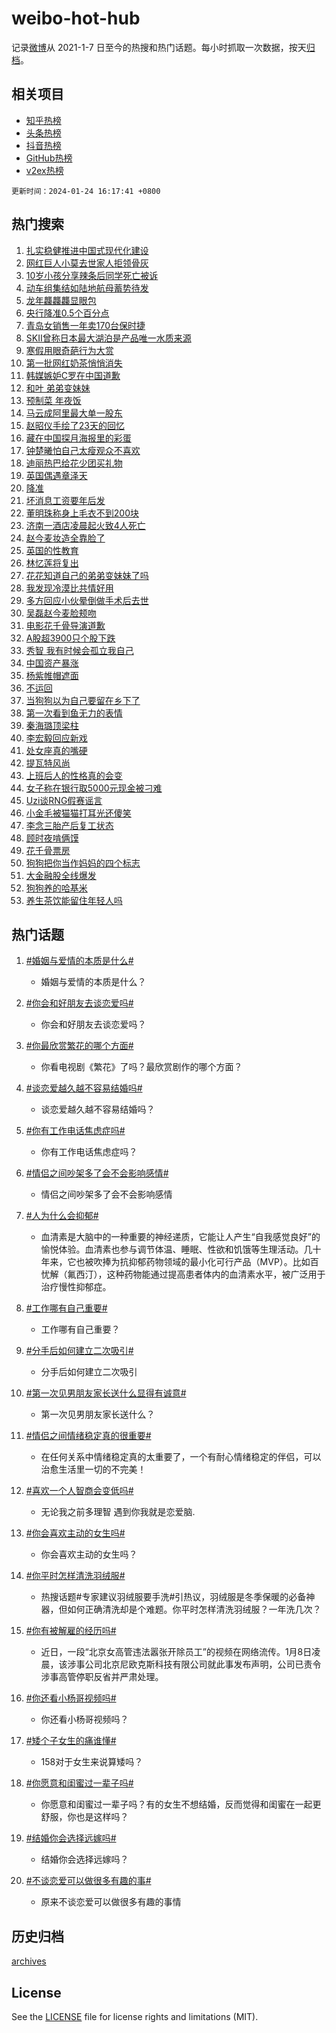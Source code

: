 # weibo-hot-hub

记录[微博](https://www.weibo.com)从 2021-1-7 日至今的热搜和热门话题。每小时抓取一次数据，按天[归档](archives)。

## 相关项目

- [知乎热榜](https://github.com/lonnyzhang423/zhihu-hot-hub)
- [头条热榜](https://github.com/lonnyzhang423/toutiao-hot-hub)
- [抖音热榜](https://github.com/lonnyzhang423/douyin-hot-hub)
- [GitHub热榜](https://github.com/lonnyzhang423/github-hot-hub)
- [v2ex热榜](https://github.com/lonnyzhang423/v2ex-hot-hub)


`更新时间：2024-01-24 16:17:41 +0800`

## 热门搜索

1. [扎实稳健推进中国式现代化建设](https://m.weibo.cn/search?containerid=100103type%3D1%26t%3D10%26q%3D%23%E6%89%8E%E5%AE%9E%E7%A8%B3%E5%81%A5%E6%8E%A8%E8%BF%9B%E4%B8%AD%E5%9B%BD%E5%BC%8F%E7%8E%B0%E4%BB%A3%E5%8C%96%E5%BB%BA%E8%AE%BE%23&stream_entry_id=51&isnewpage=1&extparam=seat%3D1%26stream_entry_id%3D51%26pos%3D0%26c_type%3D51%26q%3D%2523%25E6%2589%258E%25E5%25AE%259E%25E7%25A8%25B3%25E5%2581%25A5%25E6%258E%25A8%25E8%25BF%259B%25E4%25B8%25AD%25E5%259B%25BD%25E5%25BC%258F%25E7%258E%25B0%25E4%25BB%25A3%25E5%258C%2596%25E5%25BB%25BA%25E8%25AE%25BE%2523%26dgr%3D0%26filter_type%3Drealtimehot%26cate%3D10103%26display_time%3D1706084260%26pre_seqid%3D170608426015001565292)
1. [网红巨人小莫去世家人拒领骨灰](https://m.weibo.cn/search?containerid=100103type%3D1%26t%3D10%26q%3D%23%E7%BD%91%E7%BA%A2%E5%B7%A8%E4%BA%BA%E5%B0%8F%E8%8E%AB%E5%8E%BB%E4%B8%96%E5%AE%B6%E4%BA%BA%E6%8B%92%E9%A2%86%E9%AA%A8%E7%81%B0%23&stream_entry_id=31&isnewpage=1&extparam=seat%3D1%26stream_entry_id%3D31%26band_rank%3D1%26flag%3D1%26dgr%3D0%26cate%3D5001%26pos%3D0%26q%3D%2523%25E7%25BD%2591%25E7%25BA%25A2%25E5%25B7%25A8%25E4%25BA%25BA%25E5%25B0%258F%25E8%258E%25AB%25E5%258E%25BB%25E4%25B8%2596%25E5%25AE%25B6%25E4%25BA%25BA%25E6%258B%2592%25E9%25A2%2586%25E9%25AA%25A8%25E7%2581%25B0%2523%26c_type%3D31%26realpos%3D1%26filter_type%3Drealtimehot%26lcate%3D5001%26display_time%3D1706084260%26pre_seqid%3D170608426015001565292)
1. [10岁小孩分享辣条后同学死亡被诉](https://m.weibo.cn/search?containerid=100103type%3D1%26t%3D10%26q%3D%2310%E5%B2%81%E5%B0%8F%E5%AD%A9%E5%88%86%E4%BA%AB%E8%BE%A3%E6%9D%A1%E5%90%8E%E5%90%8C%E5%AD%A6%E6%AD%BB%E4%BA%A1%E8%A2%AB%E8%AF%89%23&stream_entry_id=31&isnewpage=1&extparam=seat%3D1%26stream_entry_id%3D31%26band_rank%3D2%26flag%3D1%26dgr%3D0%26cate%3D5001%26pos%3D1%26q%3D%252310%25E5%25B2%2581%25E5%25B0%258F%25E5%25AD%25A9%25E5%2588%2586%25E4%25BA%25AB%25E8%25BE%25A3%25E6%259D%25A1%25E5%2590%258E%25E5%2590%258C%25E5%25AD%25A6%25E6%25AD%25BB%25E4%25BA%25A1%25E8%25A2%25AB%25E8%25AF%2589%2523%26c_type%3D31%26realpos%3D2%26filter_type%3Drealtimehot%26lcate%3D5001%26display_time%3D1706084260%26pre_seqid%3D170608426015001565292)
1. [动车组集结如陆地航母蓄势待发](https://m.weibo.cn/search?containerid=100103type%3D1%26t%3D10%26q%3D%23%E5%8A%A8%E8%BD%A6%E7%BB%84%E9%9B%86%E7%BB%93%E5%A6%82%E9%99%86%E5%9C%B0%E8%88%AA%E6%AF%8D%E8%93%84%E5%8A%BF%E5%BE%85%E5%8F%91%23&stream_entry_id=31&isnewpage=1&extparam=seat%3D1%26stream_entry_id%3D31%26band_rank%3D3%26flag%3D1%26dgr%3D0%26cate%3D5001%26pos%3D2%26q%3D%2523%25E5%258A%25A8%25E8%25BD%25A6%25E7%25BB%2584%25E9%259B%2586%25E7%25BB%2593%25E5%25A6%2582%25E9%2599%2586%25E5%259C%25B0%25E8%2588%25AA%25E6%25AF%258D%25E8%2593%2584%25E5%258A%25BF%25E5%25BE%2585%25E5%258F%2591%2523%26c_type%3D31%26realpos%3D3%26filter_type%3Drealtimehot%26lcate%3D5001%26display_time%3D1706084260%26pre_seqid%3D170608426015001565292)
1. [龙年龘龘龘显眼包](https://m.weibo.cn/search?containerid=100103type%3D1%26t%3D10%26q%3D%23%E9%BE%99%E5%B9%B4%E9%BE%98%E9%BE%98%E9%BE%98%E6%98%BE%E7%9C%BC%E5%8C%85%23&stream_entry_id=31&isnewpage=1&extparam=seat%3D1%26topic_ad%3D1%26stream_entry_id%3D31%26band_rank%3D4%26q%3D%2523%25E9%25BE%2599%25E5%25B9%25B4%25E9%25BE%2598%25E9%25BE%2598%25E9%25BE%2598%25E6%2598%25BE%25E7%259C%25BC%25E5%258C%2585%2523%26is_ad_pos%3D1%26adid%3D219797%26dgr%3D0%26pos%3D3%26c_type%3D31%26cate%3D5001%26filter_type%3Drealtimehot%26lcate%3D5001%26display_time%3D1706084260%26pre_seqid%3D170608426015001565292)
1. [央行降准0.5个百分点](https://m.weibo.cn/search?containerid=100103type%3D1%26t%3D10%26q%3D%23%E5%A4%AE%E8%A1%8C%E9%99%8D%E5%87%860.5%E4%B8%AA%E7%99%BE%E5%88%86%E7%82%B9%23&stream_entry_id=31&isnewpage=1&extparam=seat%3D1%26stream_entry_id%3D31%26band_rank%3D4%26flag%3D1%26dgr%3D0%26cate%3D5001%26pos%3D4%26q%3D%2523%25E5%25A4%25AE%25E8%25A1%258C%25E9%2599%258D%25E5%2587%25860.5%25E4%25B8%25AA%25E7%2599%25BE%25E5%2588%2586%25E7%2582%25B9%2523%26c_type%3D31%26realpos%3D4%26filter_type%3Drealtimehot%26lcate%3D5001%26display_time%3D1706084260%26pre_seqid%3D170608426015001565292)
1. [青岛女销售一年卖170台保时捷](https://m.weibo.cn/search?containerid=100103type%3D1%26t%3D10%26q%3D%23%E9%9D%92%E5%B2%9B%E5%A5%B3%E9%94%80%E5%94%AE%E4%B8%80%E5%B9%B4%E5%8D%96170%E5%8F%B0%E4%BF%9D%E6%97%B6%E6%8D%B7%23&stream_entry_id=31&isnewpage=1&extparam=seat%3D1%26stream_entry_id%3D31%26band_rank%3D5%26flag%3D1%26dgr%3D0%26cate%3D5001%26pos%3D5%26q%3D%2523%25E9%259D%2592%25E5%25B2%259B%25E5%25A5%25B3%25E9%2594%2580%25E5%2594%25AE%25E4%25B8%2580%25E5%25B9%25B4%25E5%258D%2596170%25E5%258F%25B0%25E4%25BF%259D%25E6%2597%25B6%25E6%258D%25B7%2523%26c_type%3D31%26realpos%3D5%26filter_type%3Drealtimehot%26lcate%3D5001%26display_time%3D1706084260%26pre_seqid%3D170608426015001565292)
1. [SKII曾称日本最大湖泊是产品唯一水质来源](https://m.weibo.cn/search?containerid=100103type%3D1%26t%3D10%26q%3D%23SKII%E6%9B%BE%E7%A7%B0%E6%97%A5%E6%9C%AC%E6%9C%80%E5%A4%A7%E6%B9%96%E6%B3%8A%E6%98%AF%E4%BA%A7%E5%93%81%E5%94%AF%E4%B8%80%E6%B0%B4%E8%B4%A8%E6%9D%A5%E6%BA%90%23&stream_entry_id=31&isnewpage=1&extparam=seat%3D1%26stream_entry_id%3D31%26band_rank%3D6%26flag%3D1%26dgr%3D0%26cate%3D5001%26pos%3D6%26q%3D%2523SKII%25E6%259B%25BE%25E7%25A7%25B0%25E6%2597%25A5%25E6%259C%25AC%25E6%259C%2580%25E5%25A4%25A7%25E6%25B9%2596%25E6%25B3%258A%25E6%2598%25AF%25E4%25BA%25A7%25E5%2593%2581%25E5%2594%25AF%25E4%25B8%2580%25E6%25B0%25B4%25E8%25B4%25A8%25E6%259D%25A5%25E6%25BA%2590%2523%26c_type%3D31%26realpos%3D6%26filter_type%3Drealtimehot%26lcate%3D5001%26display_time%3D1706084260%26pre_seqid%3D170608426015001565292)
1. [寒假用眼奇葩行为大赏](https://m.weibo.cn/search?containerid=100103type%3D1%26t%3D10%26q%3D%23%E5%AF%92%E5%81%87%E7%94%A8%E7%9C%BC%E5%A5%87%E8%91%A9%E8%A1%8C%E4%B8%BA%E5%A4%A7%E8%B5%8F%23&stream_entry_id=31&isnewpage=1&extparam=seat%3D1%26topic_ad%3D1%26stream_entry_id%3D31%26band_rank%3D7%26q%3D%2523%25E5%25AF%2592%25E5%2581%2587%25E7%2594%25A8%25E7%259C%25BC%25E5%25A5%2587%25E8%2591%25A9%25E8%25A1%258C%25E4%25B8%25BA%25E5%25A4%25A7%25E8%25B5%258F%2523%26is_ad_pos%3D1%26adid%3D219638%26dgr%3D0%26pos%3D7%26c_type%3D31%26cate%3D5001%26filter_type%3Drealtimehot%26lcate%3D5001%26display_time%3D1706084260%26pre_seqid%3D170608426015001565292)
1. [第一批网红奶茶悄悄消失](https://m.weibo.cn/search?containerid=100103type%3D1%26t%3D10%26q%3D%23%E7%AC%AC%E4%B8%80%E6%89%B9%E7%BD%91%E7%BA%A2%E5%A5%B6%E8%8C%B6%E6%82%84%E6%82%84%E6%B6%88%E5%A4%B1%23&stream_entry_id=31&isnewpage=1&extparam=seat%3D1%26stream_entry_id%3D31%26band_rank%3D7%26flag%3D2%26dgr%3D0%26cate%3D5001%26pos%3D8%26q%3D%2523%25E7%25AC%25AC%25E4%25B8%2580%25E6%2589%25B9%25E7%25BD%2591%25E7%25BA%25A2%25E5%25A5%25B6%25E8%258C%25B6%25E6%2582%2584%25E6%2582%2584%25E6%25B6%2588%25E5%25A4%25B1%2523%26c_type%3D31%26realpos%3D7%26filter_type%3Drealtimehot%26lcate%3D5001%26display_time%3D1706084260%26pre_seqid%3D170608426015001565292)
1. [韩媒嫉妒C罗在中国道歉](https://m.weibo.cn/search?containerid=100103type%3D1%26t%3D10%26q%3D%23%E9%9F%A9%E5%AA%92%E5%AB%89%E5%A6%92C%E7%BD%97%E5%9C%A8%E4%B8%AD%E5%9B%BD%E9%81%93%E6%AD%89%23&stream_entry_id=31&isnewpage=1&extparam=seat%3D1%26stream_entry_id%3D31%26band_rank%3D8%26flag%3D0%26dgr%3D0%26cate%3D5001%26pos%3D9%26q%3D%2523%25E9%259F%25A9%25E5%25AA%2592%25E5%25AB%2589%25E5%25A6%2592C%25E7%25BD%2597%25E5%259C%25A8%25E4%25B8%25AD%25E5%259B%25BD%25E9%2581%2593%25E6%25AD%2589%2523%26c_type%3D31%26realpos%3D8%26filter_type%3Drealtimehot%26lcate%3D5001%26display_time%3D1706084260%26pre_seqid%3D170608426015001565292)
1. [和叶 弟弟变妹妹](https://m.weibo.cn/search?containerid=100103type%3D1%26t%3D10%26q%3D%E5%92%8C%E5%8F%B6+%E5%BC%9F%E5%BC%9F%E5%8F%98%E5%A6%B9%E5%A6%B9&stream_entry_id=31&isnewpage=1&extparam=seat%3D1%26stream_entry_id%3D31%26band_rank%3D9%26flag%3D16%26dgr%3D0%26cate%3D5001%26pos%3D10%26q%3D%25E5%2592%258C%25E5%258F%25B6%2520%25E5%25BC%259F%25E5%25BC%259F%25E5%258F%2598%25E5%25A6%25B9%25E5%25A6%25B9%26c_type%3D31%26realpos%3D9%26filter_type%3Drealtimehot%26lcate%3D5001%26display_time%3D1706084260%26pre_seqid%3D170608426015001565292)
1. [预制菜 年夜饭](https://m.weibo.cn/search?containerid=100103type%3D1%26t%3D10%26q%3D%E9%A2%84%E5%88%B6%E8%8F%9C+%E5%B9%B4%E5%A4%9C%E9%A5%AD&stream_entry_id=31&isnewpage=1&extparam=seat%3D1%26stream_entry_id%3D31%26band_rank%3D10%26flag%3D1%26dgr%3D0%26cate%3D5001%26pos%3D11%26q%3D%25E9%25A2%2584%25E5%2588%25B6%25E8%258F%259C%2520%25E5%25B9%25B4%25E5%25A4%259C%25E9%25A5%25AD%26c_type%3D31%26realpos%3D10%26filter_type%3Drealtimehot%26lcate%3D5001%26display_time%3D1706084260%26pre_seqid%3D170608426015001565292)
1. [马云成阿里最大单一股东](https://m.weibo.cn/search?containerid=100103type%3D1%26t%3D10%26q%3D%23%E9%A9%AC%E4%BA%91%E6%88%90%E9%98%BF%E9%87%8C%E6%9C%80%E5%A4%A7%E5%8D%95%E4%B8%80%E8%82%A1%E4%B8%9C%23&stream_entry_id=31&isnewpage=1&extparam=seat%3D1%26stream_entry_id%3D31%26band_rank%3D11%26flag%3D1%26dgr%3D0%26cate%3D5001%26pos%3D12%26q%3D%2523%25E9%25A9%25AC%25E4%25BA%2591%25E6%2588%2590%25E9%2598%25BF%25E9%2587%258C%25E6%259C%2580%25E5%25A4%25A7%25E5%258D%2595%25E4%25B8%2580%25E8%2582%25A1%25E4%25B8%259C%2523%26c_type%3D31%26realpos%3D11%26filter_type%3Drealtimehot%26lcate%3D5001%26display_time%3D1706084260%26pre_seqid%3D170608426015001565292)
1. [赵昭仪手绘了23天的回忆](https://m.weibo.cn/search?containerid=100103type%3D1%26t%3D10%26q%3D%23%E8%B5%B5%E6%98%AD%E4%BB%AA%E6%89%8B%E7%BB%98%E4%BA%8623%E5%A4%A9%E7%9A%84%E5%9B%9E%E5%BF%86%23&stream_entry_id=31&isnewpage=1&extparam=seat%3D1%26stream_entry_id%3D31%26band_rank%3D12%26flag%3D0%26dgr%3D0%26cate%3D5001%26pos%3D13%26q%3D%2523%25E8%25B5%25B5%25E6%2598%25AD%25E4%25BB%25AA%25E6%2589%258B%25E7%25BB%2598%25E4%25BA%258623%25E5%25A4%25A9%25E7%259A%2584%25E5%259B%259E%25E5%25BF%2586%2523%26c_type%3D31%26realpos%3D12%26filter_type%3Drealtimehot%26lcate%3D5001%26display_time%3D1706084260%26pre_seqid%3D170608426015001565292)
1. [藏在中国探月海报里的彩蛋](https://m.weibo.cn/search?containerid=100103type%3D1%26t%3D10%26q%3D%23%E8%97%8F%E5%9C%A8%E4%B8%AD%E5%9B%BD%E6%8E%A2%E6%9C%88%E6%B5%B7%E6%8A%A5%E9%87%8C%E7%9A%84%E5%BD%A9%E8%9B%8B%23&stream_entry_id=31&isnewpage=1&extparam=seat%3D1%26stream_entry_id%3D31%26band_rank%3D13%26flag%3D0%26dgr%3D0%26cate%3D5001%26pos%3D14%26q%3D%2523%25E8%2597%258F%25E5%259C%25A8%25E4%25B8%25AD%25E5%259B%25BD%25E6%258E%25A2%25E6%259C%2588%25E6%25B5%25B7%25E6%258A%25A5%25E9%2587%258C%25E7%259A%2584%25E5%25BD%25A9%25E8%259B%258B%2523%26c_type%3D31%26realpos%3D13%26filter_type%3Drealtimehot%26lcate%3D5001%26display_time%3D1706084260%26pre_seqid%3D170608426015001565292)
1. [钟楚曦怕自己太瘦观众不喜欢](https://m.weibo.cn/search?containerid=100103type%3D1%26t%3D10%26q%3D%23%E9%92%9F%E6%A5%9A%E6%9B%A6%E6%80%95%E8%87%AA%E5%B7%B1%E5%A4%AA%E7%98%A6%E8%A7%82%E4%BC%97%E4%B8%8D%E5%96%9C%E6%AC%A2%23&stream_entry_id=31&isnewpage=1&extparam=seat%3D1%26stream_entry_id%3D31%26band_rank%3D14%26flag%3D2%26dgr%3D0%26cate%3D5001%26pos%3D15%26q%3D%2523%25E9%2592%259F%25E6%25A5%259A%25E6%259B%25A6%25E6%2580%2595%25E8%2587%25AA%25E5%25B7%25B1%25E5%25A4%25AA%25E7%2598%25A6%25E8%25A7%2582%25E4%25BC%2597%25E4%25B8%258D%25E5%2596%259C%25E6%25AC%25A2%2523%26c_type%3D31%26realpos%3D14%26filter_type%3Drealtimehot%26lcate%3D5001%26display_time%3D1706084260%26pre_seqid%3D170608426015001565292)
1. [迪丽热巴给花少团买礼物](https://m.weibo.cn/search?containerid=100103type%3D1%26t%3D10%26q%3D%23%E8%BF%AA%E4%B8%BD%E7%83%AD%E5%B7%B4%E7%BB%99%E8%8A%B1%E5%B0%91%E5%9B%A2%E4%B9%B0%E7%A4%BC%E7%89%A9%23&stream_entry_id=31&isnewpage=1&extparam=seat%3D1%26stream_entry_id%3D31%26band_rank%3D15%26flag%3D1%26dgr%3D0%26cate%3D5001%26pos%3D16%26q%3D%2523%25E8%25BF%25AA%25E4%25B8%25BD%25E7%2583%25AD%25E5%25B7%25B4%25E7%25BB%2599%25E8%258A%25B1%25E5%25B0%2591%25E5%259B%25A2%25E4%25B9%25B0%25E7%25A4%25BC%25E7%2589%25A9%2523%26c_type%3D31%26realpos%3D15%26filter_type%3Drealtimehot%26lcate%3D5001%26display_time%3D1706084260%26pre_seqid%3D170608426015001565292)
1. [英国偶遇章泽天](https://m.weibo.cn/search?containerid=100103type%3D1%26t%3D10%26q%3D%E8%8B%B1%E5%9B%BD%E5%81%B6%E9%81%87%E7%AB%A0%E6%B3%BD%E5%A4%A9&stream_entry_id=31&isnewpage=1&extparam=seat%3D1%26stream_entry_id%3D31%26band_rank%3D16%26flag%3D0%26dgr%3D0%26cate%3D5001%26pos%3D17%26q%3D%25E8%258B%25B1%25E5%259B%25BD%25E5%2581%25B6%25E9%2581%2587%25E7%25AB%25A0%25E6%25B3%25BD%25E5%25A4%25A9%26c_type%3D31%26realpos%3D16%26filter_type%3Drealtimehot%26lcate%3D5001%26display_time%3D1706084260%26pre_seqid%3D170608426015001565292)
1. [降准](https://m.weibo.cn/search?containerid=100103type%3D1%26t%3D10%26q%3D%E9%99%8D%E5%87%86&stream_entry_id=31&isnewpage=1&extparam=seat%3D1%26stream_entry_id%3D31%26band_rank%3D17%26flag%3D1%26dgr%3D0%26cate%3D5001%26pos%3D18%26q%3D%25E9%2599%258D%25E5%2587%2586%26c_type%3D31%26realpos%3D17%26filter_type%3Drealtimehot%26lcate%3D5001%26display_time%3D1706084260%26pre_seqid%3D170608426015001565292)
1. [坏消息工资要年后发](https://m.weibo.cn/search?containerid=100103type%3D1%26t%3D10%26q%3D%23%E5%9D%8F%E6%B6%88%E6%81%AF%E5%B7%A5%E8%B5%84%E8%A6%81%E5%B9%B4%E5%90%8E%E5%8F%91%23&stream_entry_id=31&isnewpage=1&extparam=seat%3D1%26stream_entry_id%3D31%26band_rank%3D18%26flag%3D0%26dgr%3D0%26cate%3D5001%26pos%3D19%26q%3D%2523%25E5%259D%258F%25E6%25B6%2588%25E6%2581%25AF%25E5%25B7%25A5%25E8%25B5%2584%25E8%25A6%2581%25E5%25B9%25B4%25E5%2590%258E%25E5%258F%2591%2523%26c_type%3D31%26realpos%3D18%26filter_type%3Drealtimehot%26lcate%3D5001%26display_time%3D1706084260%26pre_seqid%3D170608426015001565292)
1. [董明珠称身上毛衣不到200块](https://m.weibo.cn/search?containerid=100103type%3D1%26t%3D10%26q%3D%23%E8%91%A3%E6%98%8E%E7%8F%A0%E7%A7%B0%E8%BA%AB%E4%B8%8A%E6%AF%9B%E8%A1%A3%E4%B8%8D%E5%88%B0200%E5%9D%97%23&stream_entry_id=31&isnewpage=1&extparam=seat%3D1%26stream_entry_id%3D31%26band_rank%3D19%26flag%3D0%26dgr%3D0%26cate%3D5001%26pos%3D20%26q%3D%2523%25E8%2591%25A3%25E6%2598%258E%25E7%258F%25A0%25E7%25A7%25B0%25E8%25BA%25AB%25E4%25B8%258A%25E6%25AF%259B%25E8%25A1%25A3%25E4%25B8%258D%25E5%2588%25B0200%25E5%259D%2597%2523%26c_type%3D31%26realpos%3D19%26filter_type%3Drealtimehot%26lcate%3D5001%26display_time%3D1706084260%26pre_seqid%3D170608426015001565292)
1. [济南一酒店凌晨起火致4人死亡](https://m.weibo.cn/search?containerid=100103type%3D1%26t%3D10%26q%3D%23%E6%B5%8E%E5%8D%97%E4%B8%80%E9%85%92%E5%BA%97%E5%87%8C%E6%99%A8%E8%B5%B7%E7%81%AB%E8%87%B44%E4%BA%BA%E6%AD%BB%E4%BA%A1%23&stream_entry_id=31&isnewpage=1&extparam=seat%3D1%26stream_entry_id%3D31%26band_rank%3D20%26flag%3D1%26dgr%3D0%26cate%3D5001%26pos%3D21%26q%3D%2523%25E6%25B5%258E%25E5%258D%2597%25E4%25B8%2580%25E9%2585%2592%25E5%25BA%2597%25E5%2587%258C%25E6%2599%25A8%25E8%25B5%25B7%25E7%2581%25AB%25E8%2587%25B44%25E4%25BA%25BA%25E6%25AD%25BB%25E4%25BA%25A1%2523%26c_type%3D31%26realpos%3D20%26filter_type%3Drealtimehot%26lcate%3D5001%26display_time%3D1706084260%26pre_seqid%3D170608426015001565292)
1. [赵今麦妆造全靠脸了](https://m.weibo.cn/search?containerid=100103type%3D1%26t%3D10%26q%3D%23%E8%B5%B5%E4%BB%8A%E9%BA%A6%E5%A6%86%E9%80%A0%E5%85%A8%E9%9D%A0%E8%84%B8%E4%BA%86%23&stream_entry_id=31&isnewpage=1&extparam=seat%3D1%26stream_entry_id%3D31%26band_rank%3D21%26flag%3D2%26dgr%3D0%26cate%3D5001%26pos%3D22%26q%3D%2523%25E8%25B5%25B5%25E4%25BB%258A%25E9%25BA%25A6%25E5%25A6%2586%25E9%2580%25A0%25E5%2585%25A8%25E9%259D%25A0%25E8%2584%25B8%25E4%25BA%2586%2523%26c_type%3D31%26realpos%3D21%26filter_type%3Drealtimehot%26lcate%3D5001%26display_time%3D1706084260%26pre_seqid%3D170608426015001565292)
1. [英国的性教育](https://m.weibo.cn/search?containerid=100103type%3D1%26t%3D10%26q%3D%E8%8B%B1%E5%9B%BD%E7%9A%84%E6%80%A7%E6%95%99%E8%82%B2&stream_entry_id=31&isnewpage=1&extparam=seat%3D1%26stream_entry_id%3D31%26band_rank%3D22%26flag%3D2%26dgr%3D0%26cate%3D5001%26pos%3D23%26q%3D%25E8%258B%25B1%25E5%259B%25BD%25E7%259A%2584%25E6%2580%25A7%25E6%2595%2599%25E8%2582%25B2%26c_type%3D31%26realpos%3D22%26filter_type%3Drealtimehot%26lcate%3D5001%26display_time%3D1706084260%26pre_seqid%3D170608426015001565292)
1. [林忆莲将复出](https://m.weibo.cn/search?containerid=100103type%3D1%26t%3D10%26q%3D%23%E6%9E%97%E5%BF%86%E8%8E%B2%E5%B0%86%E5%A4%8D%E5%87%BA%23&stream_entry_id=31&isnewpage=1&extparam=seat%3D1%26stream_entry_id%3D31%26band_rank%3D23%26flag%3D1%26dgr%3D0%26cate%3D5001%26pos%3D24%26q%3D%2523%25E6%259E%2597%25E5%25BF%2586%25E8%258E%25B2%25E5%25B0%2586%25E5%25A4%258D%25E5%2587%25BA%2523%26c_type%3D31%26realpos%3D23%26filter_type%3Drealtimehot%26lcate%3D5001%26display_time%3D1706084260%26pre_seqid%3D170608426015001565292)
1. [花花知道自己的弟弟变妹妹了吗](https://m.weibo.cn/search?containerid=100103type%3D1%26t%3D10%26q%3D%23%E8%8A%B1%E8%8A%B1%E7%9F%A5%E9%81%93%E8%87%AA%E5%B7%B1%E7%9A%84%E5%BC%9F%E5%BC%9F%E5%8F%98%E5%A6%B9%E5%A6%B9%E4%BA%86%E5%90%97%23&stream_entry_id=31&isnewpage=1&extparam=seat%3D1%26stream_entry_id%3D31%26band_rank%3D24%26flag%3D0%26dgr%3D0%26cate%3D5001%26pos%3D25%26q%3D%2523%25E8%258A%25B1%25E8%258A%25B1%25E7%259F%25A5%25E9%2581%2593%25E8%2587%25AA%25E5%25B7%25B1%25E7%259A%2584%25E5%25BC%259F%25E5%25BC%259F%25E5%258F%2598%25E5%25A6%25B9%25E5%25A6%25B9%25E4%25BA%2586%25E5%2590%2597%2523%26c_type%3D31%26realpos%3D24%26filter_type%3Drealtimehot%26lcate%3D5001%26display_time%3D1706084260%26pre_seqid%3D170608426015001565292)
1. [我发现冷漠比共情好用](https://m.weibo.cn/search?containerid=100103type%3D1%26t%3D10%26q%3D%E6%88%91%E5%8F%91%E7%8E%B0%E5%86%B7%E6%BC%A0%E6%AF%94%E5%85%B1%E6%83%85%E5%A5%BD%E7%94%A8&stream_entry_id=31&isnewpage=1&extparam=seat%3D1%26stream_entry_id%3D31%26band_rank%3D25%26flag%3D1%26dgr%3D0%26cate%3D5001%26pos%3D26%26q%3D%25E6%2588%2591%25E5%258F%2591%25E7%258E%25B0%25E5%2586%25B7%25E6%25BC%25A0%25E6%25AF%2594%25E5%2585%25B1%25E6%2583%2585%25E5%25A5%25BD%25E7%2594%25A8%26c_type%3D31%26realpos%3D25%26filter_type%3Drealtimehot%26lcate%3D5001%26display_time%3D1706084260%26pre_seqid%3D170608426015001565292)
1. [多方回应小伙晕倒做手术后去世](https://m.weibo.cn/search?containerid=100103type%3D1%26t%3D10%26q%3D%23%E5%A4%9A%E6%96%B9%E5%9B%9E%E5%BA%94%E5%B0%8F%E4%BC%99%E6%99%95%E5%80%92%E5%81%9A%E6%89%8B%E6%9C%AF%E5%90%8E%E5%8E%BB%E4%B8%96%23&stream_entry_id=31&isnewpage=1&extparam=seat%3D1%26stream_entry_id%3D31%26band_rank%3D26%26flag%3D0%26dgr%3D0%26cate%3D5001%26pos%3D27%26q%3D%2523%25E5%25A4%259A%25E6%2596%25B9%25E5%259B%259E%25E5%25BA%2594%25E5%25B0%258F%25E4%25BC%2599%25E6%2599%2595%25E5%2580%2592%25E5%2581%259A%25E6%2589%258B%25E6%259C%25AF%25E5%2590%258E%25E5%258E%25BB%25E4%25B8%2596%2523%26c_type%3D31%26realpos%3D26%26filter_type%3Drealtimehot%26lcate%3D5001%26display_time%3D1706084260%26pre_seqid%3D170608426015001565292)
1. [吴磊赵今麦脸颊吻](https://m.weibo.cn/search?containerid=100103type%3D1%26t%3D10%26q%3D%E5%90%B4%E7%A3%8A%E8%B5%B5%E4%BB%8A%E9%BA%A6%E8%84%B8%E9%A2%8A%E5%90%BB&stream_entry_id=31&isnewpage=1&extparam=seat%3D1%26stream_entry_id%3D31%26band_rank%3D27%26flag%3D0%26dgr%3D0%26cate%3D5001%26pos%3D28%26q%3D%25E5%2590%25B4%25E7%25A3%258A%25E8%25B5%25B5%25E4%25BB%258A%25E9%25BA%25A6%25E8%2584%25B8%25E9%25A2%258A%25E5%2590%25BB%26c_type%3D31%26realpos%3D27%26filter_type%3Drealtimehot%26lcate%3D5001%26display_time%3D1706084260%26pre_seqid%3D170608426015001565292)
1. [电影花千骨导演道歉](https://m.weibo.cn/search?containerid=100103type%3D1%26t%3D10%26q%3D%23%E7%94%B5%E5%BD%B1%E8%8A%B1%E5%8D%83%E9%AA%A8%E5%AF%BC%E6%BC%94%E9%81%93%E6%AD%89%23&stream_entry_id=31&isnewpage=1&extparam=seat%3D1%26stream_entry_id%3D31%26band_rank%3D28%26flag%3D0%26dgr%3D0%26cate%3D5001%26pos%3D29%26q%3D%2523%25E7%2594%25B5%25E5%25BD%25B1%25E8%258A%25B1%25E5%258D%2583%25E9%25AA%25A8%25E5%25AF%25BC%25E6%25BC%2594%25E9%2581%2593%25E6%25AD%2589%2523%26c_type%3D31%26realpos%3D28%26filter_type%3Drealtimehot%26lcate%3D5001%26display_time%3D1706084260%26pre_seqid%3D170608426015001565292)
1. [A股超3900只个股下跌](https://m.weibo.cn/search?containerid=100103type%3D1%26t%3D10%26q%3D%23A%E8%82%A1%E8%B6%853900%E5%8F%AA%E4%B8%AA%E8%82%A1%E4%B8%8B%E8%B7%8C%23&stream_entry_id=31&isnewpage=1&extparam=seat%3D1%26stream_entry_id%3D31%26band_rank%3D29%26flag%3D1%26dgr%3D0%26cate%3D5001%26pos%3D30%26q%3D%2523A%25E8%2582%25A1%25E8%25B6%25853900%25E5%258F%25AA%25E4%25B8%25AA%25E8%2582%25A1%25E4%25B8%258B%25E8%25B7%258C%2523%26c_type%3D31%26realpos%3D29%26filter_type%3Drealtimehot%26lcate%3D5001%26display_time%3D1706084260%26pre_seqid%3D170608426015001565292)
1. [秀智 我有时候会孤立我自己](https://m.weibo.cn/search?containerid=100103type%3D1%26t%3D10%26q%3D%E7%A7%80%E6%99%BA+%E6%88%91%E6%9C%89%E6%97%B6%E5%80%99%E4%BC%9A%E5%AD%A4%E7%AB%8B%E6%88%91%E8%87%AA%E5%B7%B1&stream_entry_id=31&isnewpage=1&extparam=seat%3D1%26stream_entry_id%3D31%26band_rank%3D30%26flag%3D0%26dgr%3D0%26cate%3D5001%26pos%3D31%26q%3D%25E7%25A7%2580%25E6%2599%25BA%2520%25E6%2588%2591%25E6%259C%2589%25E6%2597%25B6%25E5%2580%2599%25E4%25BC%259A%25E5%25AD%25A4%25E7%25AB%258B%25E6%2588%2591%25E8%2587%25AA%25E5%25B7%25B1%26c_type%3D31%26realpos%3D30%26filter_type%3Drealtimehot%26lcate%3D5001%26display_time%3D1706084260%26pre_seqid%3D170608426015001565292)
1. [中国资产暴涨](https://m.weibo.cn/search?containerid=100103type%3D1%26t%3D10%26q%3D%23%E4%B8%AD%E5%9B%BD%E8%B5%84%E4%BA%A7%E6%9A%B4%E6%B6%A8%23&stream_entry_id=31&isnewpage=1&extparam=seat%3D1%26stream_entry_id%3D31%26band_rank%3D31%26flag%3D0%26dgr%3D0%26cate%3D5001%26pos%3D32%26q%3D%2523%25E4%25B8%25AD%25E5%259B%25BD%25E8%25B5%2584%25E4%25BA%25A7%25E6%259A%25B4%25E6%25B6%25A8%2523%26c_type%3D31%26realpos%3D31%26filter_type%3Drealtimehot%26lcate%3D5001%26display_time%3D1706084260%26pre_seqid%3D170608426015001565292)
1. [杨紫帷帽遮面](https://m.weibo.cn/search?containerid=100103type%3D1%26t%3D10%26q%3D%23%E6%9D%A8%E7%B4%AB%E5%B8%B7%E5%B8%BD%E9%81%AE%E9%9D%A2%23&stream_entry_id=31&isnewpage=1&extparam=seat%3D1%26stream_entry_id%3D31%26band_rank%3D32%26flag%3D1%26dgr%3D0%26cate%3D5001%26pos%3D33%26q%3D%2523%25E6%259D%25A8%25E7%25B4%25AB%25E5%25B8%25B7%25E5%25B8%25BD%25E9%2581%25AE%25E9%259D%25A2%2523%26c_type%3D31%26realpos%3D32%26filter_type%3Drealtimehot%26lcate%3D5001%26display_time%3D1706084260%26pre_seqid%3D170608426015001565292)
1. [不运回](https://m.weibo.cn/search?containerid=100103type%3D1%26t%3D10%26q%3D%E4%B8%8D%E8%BF%90%E5%9B%9E&stream_entry_id=31&isnewpage=1&extparam=seat%3D1%26stream_entry_id%3D31%26band_rank%3D33%26flag%3D1%26dgr%3D0%26cate%3D5001%26pos%3D34%26q%3D%25E4%25B8%258D%25E8%25BF%2590%25E5%259B%259E%26c_type%3D31%26realpos%3D33%26filter_type%3Drealtimehot%26lcate%3D5001%26display_time%3D1706084260%26pre_seqid%3D170608426015001565292)
1. [当狗狗以为自己要留在乡下了](https://m.weibo.cn/search?containerid=100103type%3D1%26t%3D10%26q%3D%23%E5%BD%93%E7%8B%97%E7%8B%97%E4%BB%A5%E4%B8%BA%E8%87%AA%E5%B7%B1%E8%A6%81%E7%95%99%E5%9C%A8%E4%B9%A1%E4%B8%8B%E4%BA%86%23&stream_entry_id=31&isnewpage=1&extparam=seat%3D1%26stream_entry_id%3D31%26band_rank%3D34%26flag%3D1%26dgr%3D0%26cate%3D5001%26pos%3D35%26q%3D%2523%25E5%25BD%2593%25E7%258B%2597%25E7%258B%2597%25E4%25BB%25A5%25E4%25B8%25BA%25E8%2587%25AA%25E5%25B7%25B1%25E8%25A6%2581%25E7%2595%2599%25E5%259C%25A8%25E4%25B9%25A1%25E4%25B8%258B%25E4%25BA%2586%2523%26c_type%3D31%26realpos%3D34%26filter_type%3Drealtimehot%26lcate%3D5001%26display_time%3D1706084260%26pre_seqid%3D170608426015001565292)
1. [第一次看到鱼无力的表情](https://m.weibo.cn/search?containerid=100103type%3D1%26t%3D10%26q%3D%E7%AC%AC%E4%B8%80%E6%AC%A1%E7%9C%8B%E5%88%B0%E9%B1%BC%E6%97%A0%E5%8A%9B%E7%9A%84%E8%A1%A8%E6%83%85&stream_entry_id=31&isnewpage=1&extparam=seat%3D1%26stream_entry_id%3D31%26band_rank%3D35%26flag%3D1%26dgr%3D0%26cate%3D5001%26pos%3D36%26q%3D%25E7%25AC%25AC%25E4%25B8%2580%25E6%25AC%25A1%25E7%259C%258B%25E5%2588%25B0%25E9%25B1%25BC%25E6%2597%25A0%25E5%258A%259B%25E7%259A%2584%25E8%25A1%25A8%25E6%2583%2585%26c_type%3D31%26realpos%3D35%26filter_type%3Drealtimehot%26lcate%3D5001%26display_time%3D1706084260%26pre_seqid%3D170608426015001565292)
1. [秦海璐顶梁柱](https://m.weibo.cn/search?containerid=100103type%3D1%26t%3D10%26q%3D%E7%A7%A6%E6%B5%B7%E7%92%90%E9%A1%B6%E6%A2%81%E6%9F%B1&stream_entry_id=31&isnewpage=1&extparam=seat%3D1%26stream_entry_id%3D31%26band_rank%3D36%26flag%3D1%26dgr%3D0%26cate%3D5001%26pos%3D37%26q%3D%25E7%25A7%25A6%25E6%25B5%25B7%25E7%2592%2590%25E9%25A1%25B6%25E6%25A2%2581%25E6%259F%25B1%26c_type%3D31%26realpos%3D36%26filter_type%3Drealtimehot%26lcate%3D5001%26display_time%3D1706084260%26pre_seqid%3D170608426015001565292)
1. [李宏毅回应新戏](https://m.weibo.cn/search?containerid=100103type%3D1%26t%3D10%26q%3D%23%E6%9D%8E%E5%AE%8F%E6%AF%85%E5%9B%9E%E5%BA%94%E6%96%B0%E6%88%8F%23&stream_entry_id=31&isnewpage=1&extparam=seat%3D1%26stream_entry_id%3D31%26band_rank%3D37%26flag%3D0%26dgr%3D0%26cate%3D5001%26pos%3D38%26q%3D%2523%25E6%259D%258E%25E5%25AE%258F%25E6%25AF%2585%25E5%259B%259E%25E5%25BA%2594%25E6%2596%25B0%25E6%2588%258F%2523%26c_type%3D31%26realpos%3D37%26filter_type%3Drealtimehot%26lcate%3D5001%26display_time%3D1706084260%26pre_seqid%3D170608426015001565292)
1. [处女座真的嘴硬](https://m.weibo.cn/search?containerid=100103type%3D1%26t%3D10%26q%3D%23%E5%A4%84%E5%A5%B3%E5%BA%A7%E7%9C%9F%E7%9A%84%E5%98%B4%E7%A1%AC%23&stream_entry_id=31&isnewpage=1&extparam=seat%3D1%26stream_entry_id%3D31%26band_rank%3D38%26flag%3D1%26dgr%3D0%26cate%3D5001%26pos%3D39%26q%3D%2523%25E5%25A4%2584%25E5%25A5%25B3%25E5%25BA%25A7%25E7%259C%259F%25E7%259A%2584%25E5%2598%25B4%25E7%25A1%25AC%2523%26c_type%3D31%26realpos%3D38%26filter_type%3Drealtimehot%26lcate%3D5001%26display_time%3D1706084260%26pre_seqid%3D170608426015001565292)
1. [提瓦特风尚](https://m.weibo.cn/search?containerid=100103type%3D1%26t%3D10%26q%3D%23%E6%8F%90%E7%93%A6%E7%89%B9%E9%A3%8E%E5%B0%9A%23&stream_entry_id=31&isnewpage=1&extparam=seat%3D1%26stream_entry_id%3D31%26band_rank%3D39%26flag%3D1%26dgr%3D0%26cate%3D5001%26pos%3D40%26q%3D%2523%25E6%258F%2590%25E7%2593%25A6%25E7%2589%25B9%25E9%25A3%258E%25E5%25B0%259A%2523%26c_type%3D31%26realpos%3D39%26filter_type%3Drealtimehot%26lcate%3D5001%26display_time%3D1706084260%26pre_seqid%3D170608426015001565292)
1. [上班后人的性格真的会变](https://m.weibo.cn/search?containerid=100103type%3D1%26t%3D10%26q%3D%23%E4%B8%8A%E7%8F%AD%E5%90%8E%E4%BA%BA%E7%9A%84%E6%80%A7%E6%A0%BC%E7%9C%9F%E7%9A%84%E4%BC%9A%E5%8F%98%23&stream_entry_id=31&isnewpage=1&extparam=seat%3D1%26stream_entry_id%3D31%26band_rank%3D40%26flag%3D0%26dgr%3D0%26cate%3D5001%26pos%3D41%26q%3D%2523%25E4%25B8%258A%25E7%258F%25AD%25E5%2590%258E%25E4%25BA%25BA%25E7%259A%2584%25E6%2580%25A7%25E6%25A0%25BC%25E7%259C%259F%25E7%259A%2584%25E4%25BC%259A%25E5%258F%2598%2523%26c_type%3D31%26realpos%3D40%26filter_type%3Drealtimehot%26lcate%3D5001%26display_time%3D1706084260%26pre_seqid%3D170608426015001565292)
1. [女子称在银行取5000元现金被刁难](https://m.weibo.cn/search?containerid=100103type%3D1%26t%3D10%26q%3D%23%E5%A5%B3%E5%AD%90%E7%A7%B0%E5%9C%A8%E9%93%B6%E8%A1%8C%E5%8F%965000%E5%85%83%E7%8E%B0%E9%87%91%E8%A2%AB%E5%88%81%E9%9A%BE%23&stream_entry_id=31&isnewpage=1&extparam=seat%3D1%26stream_entry_id%3D31%26band_rank%3D41%26flag%3D0%26dgr%3D0%26cate%3D5001%26pos%3D42%26q%3D%2523%25E5%25A5%25B3%25E5%25AD%2590%25E7%25A7%25B0%25E5%259C%25A8%25E9%2593%25B6%25E8%25A1%258C%25E5%258F%25965000%25E5%2585%2583%25E7%258E%25B0%25E9%2587%2591%25E8%25A2%25AB%25E5%2588%2581%25E9%259A%25BE%2523%26c_type%3D31%26realpos%3D41%26filter_type%3Drealtimehot%26lcate%3D5001%26display_time%3D1706084260%26pre_seqid%3D170608426015001565292)
1. [Uzi谈RNG假赛谣言](https://m.weibo.cn/search?containerid=100103type%3D1%26t%3D10%26q%3D%23Uzi%E8%B0%88RNG%E5%81%87%E8%B5%9B%E8%B0%A3%E8%A8%80%23&stream_entry_id=31&isnewpage=1&extparam=seat%3D1%26stream_entry_id%3D31%26band_rank%3D42%26flag%3D0%26dgr%3D0%26cate%3D5001%26pos%3D43%26q%3D%2523Uzi%25E8%25B0%2588RNG%25E5%2581%2587%25E8%25B5%259B%25E8%25B0%25A3%25E8%25A8%2580%2523%26c_type%3D31%26realpos%3D42%26filter_type%3Drealtimehot%26lcate%3D5001%26display_time%3D1706084260%26pre_seqid%3D170608426015001565292)
1. [小金毛被猫猫打耳光还傻笑](https://m.weibo.cn/search?containerid=100103type%3D1%26t%3D10%26q%3D%E5%B0%8F%E9%87%91%E6%AF%9B%E8%A2%AB%E7%8C%AB%E7%8C%AB%E6%89%93%E8%80%B3%E5%85%89%E8%BF%98%E5%82%BB%E7%AC%91&stream_entry_id=31&isnewpage=1&extparam=seat%3D1%26stream_entry_id%3D31%26band_rank%3D43%26flag%3D1%26dgr%3D0%26cate%3D5001%26pos%3D44%26q%3D%25E5%25B0%258F%25E9%2587%2591%25E6%25AF%259B%25E8%25A2%25AB%25E7%258C%25AB%25E7%258C%25AB%25E6%2589%2593%25E8%2580%25B3%25E5%2585%2589%25E8%25BF%2598%25E5%2582%25BB%25E7%25AC%2591%26c_type%3D31%26realpos%3D43%26filter_type%3Drealtimehot%26lcate%3D5001%26display_time%3D1706084260%26pre_seqid%3D170608426015001565292)
1. [李念三胎产后复工状态](https://m.weibo.cn/search?containerid=100103type%3D1%26t%3D10%26q%3D%23%E6%9D%8E%E5%BF%B5%E4%B8%89%E8%83%8E%E4%BA%A7%E5%90%8E%E5%A4%8D%E5%B7%A5%E7%8A%B6%E6%80%81%23&stream_entry_id=31&isnewpage=1&extparam=seat%3D1%26stream_entry_id%3D31%26band_rank%3D44%26flag%3D0%26dgr%3D0%26cate%3D5001%26pos%3D45%26q%3D%2523%25E6%259D%258E%25E5%25BF%25B5%25E4%25B8%2589%25E8%2583%258E%25E4%25BA%25A7%25E5%2590%258E%25E5%25A4%258D%25E5%25B7%25A5%25E7%258A%25B6%25E6%2580%2581%2523%26c_type%3D31%26realpos%3D44%26filter_type%3Drealtimehot%26lcate%3D5001%26display_time%3D1706084260%26pre_seqid%3D170608426015001565292)
1. [顾时夜啃俩馍](https://m.weibo.cn/search?containerid=100103type%3D1%26t%3D10%26q%3D%E9%A1%BE%E6%97%B6%E5%A4%9C%E5%95%83%E4%BF%A9%E9%A6%8D&stream_entry_id=31&isnewpage=1&extparam=seat%3D1%26stream_entry_id%3D31%26band_rank%3D45%26flag%3D1%26dgr%3D0%26cate%3D5001%26pos%3D46%26q%3D%25E9%25A1%25BE%25E6%2597%25B6%25E5%25A4%259C%25E5%2595%2583%25E4%25BF%25A9%25E9%25A6%258D%26c_type%3D31%26realpos%3D45%26filter_type%3Drealtimehot%26lcate%3D5001%26display_time%3D1706084260%26pre_seqid%3D170608426015001565292)
1. [花千骨票房](https://m.weibo.cn/search?containerid=100103type%3D1%26t%3D10%26q%3D%E8%8A%B1%E5%8D%83%E9%AA%A8%E7%A5%A8%E6%88%BF&stream_entry_id=31&isnewpage=1&extparam=seat%3D1%26stream_entry_id%3D31%26band_rank%3D46%26flag%3D0%26dgr%3D0%26cate%3D5001%26pos%3D47%26q%3D%25E8%258A%25B1%25E5%258D%2583%25E9%25AA%25A8%25E7%25A5%25A8%25E6%2588%25BF%26c_type%3D31%26realpos%3D46%26filter_type%3Drealtimehot%26lcate%3D5001%26display_time%3D1706084260%26pre_seqid%3D170608426015001565292)
1. [狗狗把你当作妈妈的四个标志](https://m.weibo.cn/search?containerid=100103type%3D1%26t%3D10%26q%3D%E7%8B%97%E7%8B%97%E6%8A%8A%E4%BD%A0%E5%BD%93%E4%BD%9C%E5%A6%88%E5%A6%88%E7%9A%84%E5%9B%9B%E4%B8%AA%E6%A0%87%E5%BF%97&stream_entry_id=31&isnewpage=1&extparam=seat%3D1%26stream_entry_id%3D31%26band_rank%3D47%26flag%3D1%26dgr%3D0%26cate%3D5001%26pos%3D48%26q%3D%25E7%258B%2597%25E7%258B%2597%25E6%258A%258A%25E4%25BD%25A0%25E5%25BD%2593%25E4%25BD%259C%25E5%25A6%2588%25E5%25A6%2588%25E7%259A%2584%25E5%259B%259B%25E4%25B8%25AA%25E6%25A0%2587%25E5%25BF%2597%26c_type%3D31%26realpos%3D47%26filter_type%3Drealtimehot%26lcate%3D5001%26display_time%3D1706084260%26pre_seqid%3D170608426015001565292)
1. [大金融股全线爆发](https://m.weibo.cn/search?containerid=100103type%3D1%26t%3D10%26q%3D%23%E5%A4%A7%E9%87%91%E8%9E%8D%E8%82%A1%E5%85%A8%E7%BA%BF%E7%88%86%E5%8F%91%23&stream_entry_id=31&isnewpage=1&extparam=seat%3D1%26stream_entry_id%3D31%26band_rank%3D48%26flag%3D1%26dgr%3D0%26cate%3D5001%26pos%3D49%26q%3D%2523%25E5%25A4%25A7%25E9%2587%2591%25E8%259E%258D%25E8%2582%25A1%25E5%2585%25A8%25E7%25BA%25BF%25E7%2588%2586%25E5%258F%2591%2523%26c_type%3D31%26realpos%3D48%26filter_type%3Drealtimehot%26lcate%3D5001%26display_time%3D1706084260%26pre_seqid%3D170608426015001565292)
1. [狗狗养的哈基米](https://m.weibo.cn/search?containerid=100103type%3D1%26t%3D10%26q%3D%23%E7%8B%97%E7%8B%97%E5%85%BB%E7%9A%84%E5%93%88%E5%9F%BA%E7%B1%B3%23&stream_entry_id=31&isnewpage=1&extparam=seat%3D1%26stream_entry_id%3D31%26band_rank%3D49%26flag%3D1%26dgr%3D0%26cate%3D5001%26pos%3D50%26q%3D%2523%25E7%258B%2597%25E7%258B%2597%25E5%2585%25BB%25E7%259A%2584%25E5%2593%2588%25E5%259F%25BA%25E7%25B1%25B3%2523%26c_type%3D31%26realpos%3D49%26filter_type%3Drealtimehot%26lcate%3D5001%26display_time%3D1706084260%26pre_seqid%3D170608426015001565292)
1. [养生茶饮能留住年轻人吗](https://m.weibo.cn/search?containerid=100103type%3D1%26t%3D10%26q%3D%23%E5%85%BB%E7%94%9F%E8%8C%B6%E9%A5%AE%E8%83%BD%E7%95%99%E4%BD%8F%E5%B9%B4%E8%BD%BB%E4%BA%BA%E5%90%97%23&stream_entry_id=31&isnewpage=1&extparam=seat%3D1%26stream_entry_id%3D31%26band_rank%3D50%26flag%3D1%26dgr%3D0%26cate%3D5001%26pos%3D51%26q%3D%2523%25E5%2585%25BB%25E7%2594%259F%25E8%258C%25B6%25E9%25A5%25AE%25E8%2583%25BD%25E7%2595%2599%25E4%25BD%258F%25E5%25B9%25B4%25E8%25BD%25BB%25E4%25BA%25BA%25E5%2590%2597%2523%26c_type%3D31%26realpos%3D50%26filter_type%3Drealtimehot%26lcate%3D5001%26display_time%3D1706084260%26pre_seqid%3D170608426015001565292)

## 热门话题

1. [#婚姻与爱情的本质是什么#](https://m.weibo.cn/search?containerid=231522type%3D1%26t%3D10%26q%3D%23%E5%A9%9A%E5%A7%BB%E4%B8%8E%E7%88%B1%E6%83%85%E7%9A%84%E6%9C%AC%E8%B4%A8%E6%98%AF%E4%BB%80%E4%B9%88%23&stream_entry_id=128&isnewpage=1&extparam=seat%3D1%26c_type%3D128%26pos%3D1-0-0%26cate%3D5004%26dgr%3D0%26unitid%3D1704881162756%26lcate%3D5004%26display_time%3D1706084261%26pre_seqid%3D1706084261480015733131)
    - 婚姻与爱情的本质是什么？

1. [#你会和好朋友去谈恋爱吗#](https://m.weibo.cn/search?containerid=231522type%3D1%26t%3D10%26q%3D%23%E4%BD%A0%E4%BC%9A%E5%92%8C%E5%A5%BD%E6%9C%8B%E5%8F%8B%E5%8E%BB%E8%B0%88%E6%81%8B%E7%88%B1%E5%90%97%23&stream_entry_id=128&isnewpage=1&extparam=seat%3D1%26c_type%3D128%26pos%3D1-0-1%26cate%3D5004%26dgr%3D0%26unitid%3D1704849959446%26lcate%3D5004%26display_time%3D1706084261%26pre_seqid%3D1706084261480015733131)
    - 你会和好朋友去谈恋爱吗？

1. [#你最欣赏繁花的哪个方面#](https://m.weibo.cn/search?containerid=231522type%3D1%26t%3D10%26q%3D%23%E4%BD%A0%E6%9C%80%E6%AC%A3%E8%B5%8F%E7%B9%81%E8%8A%B1%E7%9A%84%E5%93%AA%E4%B8%AA%E6%96%B9%E9%9D%A2%23&stream_entry_id=128&isnewpage=1&extparam=seat%3D1%26c_type%3D128%26pos%3D1-0-2%26cate%3D5004%26dgr%3D0%26unitid%3D1704872158127%26lcate%3D5004%26display_time%3D1706084261%26pre_seqid%3D1706084261480015733131)
    - 你看电视剧《繁花》了吗？最欣赏剧作的哪个方面？

1. [#谈恋爱越久越不容易结婚吗#](https://m.weibo.cn/search?containerid=231522type%3D1%26t%3D10%26q%3D%23%E8%B0%88%E6%81%8B%E7%88%B1%E8%B6%8A%E4%B9%85%E8%B6%8A%E4%B8%8D%E5%AE%B9%E6%98%93%E7%BB%93%E5%A9%9A%E5%90%97%23&stream_entry_id=128&isnewpage=1&extparam=seat%3D1%26c_type%3D128%26pos%3D1-0-3%26cate%3D5004%26dgr%3D0%26unitid%3D1704871559387%26lcate%3D5004%26display_time%3D1706084261%26pre_seqid%3D1706084261480015733131)
    - 谈恋爱越久越不容易结婚吗？

1. [#你有工作电话焦虑症吗#](https://m.weibo.cn/search?containerid=231522type%3D1%26t%3D10%26q%3D%23%E4%BD%A0%E6%9C%89%E5%B7%A5%E4%BD%9C%E7%94%B5%E8%AF%9D%E7%84%A6%E8%99%91%E7%97%87%E5%90%97%23&stream_entry_id=128&isnewpage=1&extparam=seat%3D1%26c_type%3D128%26pos%3D1-0-4%26cate%3D5004%26dgr%3D0%26unitid%3D1704877884678%26lcate%3D5004%26display_time%3D1706084261%26pre_seqid%3D1706084261480015733131)
    - 你有工作电话焦虑症吗？

1. [#情侣之间吵架多了会不会影响感情#](https://m.weibo.cn/search?containerid=231522type%3D1%26t%3D10%26q%3D%23%E6%83%85%E4%BE%A3%E4%B9%8B%E9%97%B4%E5%90%B5%E6%9E%B6%E5%A4%9A%E4%BA%86%E4%BC%9A%E4%B8%8D%E4%BC%9A%E5%BD%B1%E5%93%8D%E6%84%9F%E6%83%85%23&stream_entry_id=128&isnewpage=1&extparam=seat%3D1%26c_type%3D128%26pos%3D1-0-5%26cate%3D5004%26dgr%3D0%26unitid%3D1704792093809%26lcate%3D5004%26display_time%3D1706084261%26pre_seqid%3D1706084261480015733131)
    - 情侣之间吵架多了会不会影响感情

1. [#人为什么会抑郁#](https://m.weibo.cn/search?containerid=231522type%3D1%26t%3D10%26q%3D%23%E4%BA%BA%E4%B8%BA%E4%BB%80%E4%B9%88%E4%BC%9A%E6%8A%91%E9%83%81%23&stream_entry_id=128&isnewpage=1&extparam=seat%3D1%26c_type%3D128%26pos%3D1-0-6%26cate%3D5004%26dgr%3D0%26unitid%3D1704881163792%26lcate%3D5004%26display_time%3D1706084261%26pre_seqid%3D1706084261480015733131)
    - 血清素是大脑中的一种重要的神经递质，它能让人产生“自我感觉良好”的愉悦体验。血清素也参与调节体温、睡眠、性欲和饥饿等生理活动。几十年来，它也被吹捧为抗抑郁药物领域的最小化可行产品（MVP）。比如百忧解（氟西汀），这种药物能通过提高患者体内的血清素水平，被广泛用于治疗慢性抑郁症。

1. [#工作哪有自己重要#](https://m.weibo.cn/search?containerid=231522type%3D1%26t%3D10%26q%3D%23%E5%B7%A5%E4%BD%9C%E5%93%AA%E6%9C%89%E8%87%AA%E5%B7%B1%E9%87%8D%E8%A6%81%23&stream_entry_id=128&isnewpage=1&extparam=seat%3D1%26c_type%3D128%26pos%3D1-0-7%26cate%3D5004%26dgr%3D0%26unitid%3D1704949537973%26lcate%3D5004%26display_time%3D1706084261%26pre_seqid%3D1706084261480015733131)
    - 工作哪有自己重要？

1. [#分手后如何建立二次吸引#](https://m.weibo.cn/search?containerid=231522type%3D1%26t%3D10%26q%3D%23%E5%88%86%E6%89%8B%E5%90%8E%E5%A6%82%E4%BD%95%E5%BB%BA%E7%AB%8B%E4%BA%8C%E6%AC%A1%E5%90%B8%E5%BC%95%23&stream_entry_id=128&isnewpage=1&extparam=seat%3D1%26c_type%3D128%26pos%3D1-0-8%26cate%3D5004%26dgr%3D0%26unitid%3D1704870666886%26lcate%3D5004%26display_time%3D1706084261%26pre_seqid%3D1706084261480015733131)
    - 分手后如何建立二次吸引

1. [#第一次见男朋友家长送什么显得有诚意#](https://m.weibo.cn/search?containerid=231522type%3D1%26t%3D10%26q%3D%23%E7%AC%AC%E4%B8%80%E6%AC%A1%E8%A7%81%E7%94%B7%E6%9C%8B%E5%8F%8B%E5%AE%B6%E9%95%BF%E9%80%81%E4%BB%80%E4%B9%88%E6%98%BE%E5%BE%97%E6%9C%89%E8%AF%9A%E6%84%8F%23&stream_entry_id=128&isnewpage=1&extparam=seat%3D1%26c_type%3D128%26pos%3D1-0-9%26cate%3D5004%26dgr%3D0%26unitid%3D1704946836507%26lcate%3D5004%26display_time%3D1706084261%26pre_seqid%3D1706084261480015733131)
    - 第一次见男朋友家长送什么？

1. [#情侣之间情绪稳定真的很重要#](https://m.weibo.cn/search?containerid=231522type%3D1%26t%3D10%26q%3D%23%E6%83%85%E4%BE%A3%E4%B9%8B%E9%97%B4%E6%83%85%E7%BB%AA%E7%A8%B3%E5%AE%9A%E7%9C%9F%E7%9A%84%E5%BE%88%E9%87%8D%E8%A6%81%23&stream_entry_id=128&isnewpage=1&extparam=seat%3D1%26c_type%3D128%26pos%3D1-0-10%26cate%3D5004%26dgr%3D0%26unitid%3D1704779493657%26lcate%3D5004%26display_time%3D1706084261%26pre_seqid%3D1706084261480015733131)
    - 在任何关系中情绪稳定真的太重要了，一个有耐心情绪稳定的伴侣，可以治愈生活里一切的不完美！

1. [#喜欢一个人智商会变低吗#](https://m.weibo.cn/search?containerid=231522type%3D1%26t%3D10%26q%3D%23%E5%96%9C%E6%AC%A2%E4%B8%80%E4%B8%AA%E4%BA%BA%E6%99%BA%E5%95%86%E4%BC%9A%E5%8F%98%E4%BD%8E%E5%90%97%23&stream_entry_id=128&isnewpage=1&extparam=seat%3D1%26c_type%3D128%26pos%3D1-0-11%26cate%3D5004%26dgr%3D0%26unitid%3D1704783068038%26lcate%3D5004%26display_time%3D1706084261%26pre_seqid%3D1706084261480015733131)
    - 无论我之前多理智  遇到你我就是恋爱脑.

1. [#你会喜欢主动的女生吗#](https://m.weibo.cn/search?containerid=231522type%3D1%26t%3D10%26q%3D%23%E4%BD%A0%E4%BC%9A%E5%96%9C%E6%AC%A2%E4%B8%BB%E5%8A%A8%E7%9A%84%E5%A5%B3%E7%94%9F%E5%90%97%23&stream_entry_id=128&isnewpage=1&extparam=seat%3D1%26c_type%3D128%26pos%3D1-0-12%26cate%3D5004%26dgr%3D0%26unitid%3D1704786077236%26lcate%3D5004%26display_time%3D1706084261%26pre_seqid%3D1706084261480015733131)
    - 你会喜欢主动的女生吗？

1. [#你平时怎样清洗羽绒服#](https://m.weibo.cn/search?containerid=231522type%3D1%26t%3D10%26q%3D%23%E4%BD%A0%E5%B9%B3%E6%97%B6%E6%80%8E%E6%A0%B7%E6%B8%85%E6%B4%97%E7%BE%BD%E7%BB%92%E6%9C%8D%23&stream_entry_id=128&isnewpage=1&extparam=seat%3D1%26c_type%3D128%26pos%3D1-0-13%26cate%3D5004%26dgr%3D0%26unitid%3D1704789081364%26lcate%3D5004%26display_time%3D1706084261%26pre_seqid%3D1706084261480015733131)
    - 热搜话题#专家建议羽绒服要手洗#引热议，羽绒服是冬季保暖的必备神器，但如何正确清洗却是个难题。你平时怎样清洗羽绒服？一年洗几次？

1. [#你有被解雇的经历吗#](https://m.weibo.cn/search?containerid=231522type%3D1%26t%3D10%26q%3D%23%E4%BD%A0%E6%9C%89%E8%A2%AB%E8%A7%A3%E9%9B%87%E7%9A%84%E7%BB%8F%E5%8E%86%E5%90%97%23&stream_entry_id=128&isnewpage=1&extparam=seat%3D1%26c_type%3D128%26pos%3D1-0-14%26cate%3D5004%26dgr%3D0%26unitid%3D1704794482090%26lcate%3D5004%26display_time%3D1706084261%26pre_seqid%3D1706084261480015733131)
    - 近日，一段“北京女高管违法嚣张开除员工”的视频在网络流传。1月8日凌晨，该涉事公司北京尼欧克斯科技有限公司就此事发布声明，公司已责令涉事高管停职反省并严肃处理。

1. [#你还看小杨哥视频吗#](https://m.weibo.cn/search?containerid=231522type%3D1%26t%3D10%26q%3D%23%E4%BD%A0%E8%BF%98%E7%9C%8B%E5%B0%8F%E6%9D%A8%E5%93%A5%E8%A7%86%E9%A2%91%E5%90%97%23&stream_entry_id=128&isnewpage=1&extparam=seat%3D1%26c_type%3D128%26pos%3D1-0-15%26cate%3D5004%26dgr%3D0%26unitid%3D1704797193944%26lcate%3D5004%26display_time%3D1706084261%26pre_seqid%3D1706084261480015733131)
    - 你还看小杨哥视频吗？

1. [#矮个子女生的痛谁懂#](https://m.weibo.cn/search?containerid=231522type%3D1%26t%3D10%26q%3D%23%E7%9F%AE%E4%B8%AA%E5%AD%90%E5%A5%B3%E7%94%9F%E7%9A%84%E7%97%9B%E8%B0%81%E6%87%82%23&stream_entry_id=128&isnewpage=1&extparam=seat%3D1%26c_type%3D128%26pos%3D1-0-16%26cate%3D5004%26dgr%3D0%26unitid%3D1704804675994%26lcate%3D5004%26display_time%3D1706084261%26pre_seqid%3D1706084261480015733131)
    - 158对于女生来说算矮吗？

1. [#你愿意和闺蜜过一辈子吗#](https://m.weibo.cn/search?containerid=231522type%3D1%26t%3D10%26q%3D%23%E4%BD%A0%E6%84%BF%E6%84%8F%E5%92%8C%E9%97%BA%E8%9C%9C%E8%BF%87%E4%B8%80%E8%BE%88%E5%AD%90%E5%90%97%23&stream_entry_id=128&isnewpage=1&extparam=seat%3D1%26c_type%3D128%26pos%3D1-0-17%26cate%3D5004%26dgr%3D0%26unitid%3D1704875757520%26lcate%3D5004%26display_time%3D1706084261%26pre_seqid%3D1706084261480015733131)
    - 你愿意和闺蜜过一辈子吗？有的女生不想结婚，反而觉得和闺蜜在一起更舒服，你也是这样吗？

1. [#结婚你会选择远嫁吗#](https://m.weibo.cn/search?containerid=231522type%3D1%26t%3D10%26q%3D%23%E7%BB%93%E5%A9%9A%E4%BD%A0%E4%BC%9A%E9%80%89%E6%8B%A9%E8%BF%9C%E5%AB%81%E5%90%97%23&stream_entry_id=128&isnewpage=1&extparam=seat%3D1%26c_type%3D128%26pos%3D1-0-18%26cate%3D5004%26dgr%3D0%26unitid%3D1704870361894%26lcate%3D5004%26display_time%3D1706084261%26pre_seqid%3D1706084261480015733131)
    - 结婚你会选择远嫁吗？

1. [#不谈恋爱可以做很多有趣的事#](https://m.weibo.cn/search?containerid=231522type%3D1%26t%3D10%26q%3D%23%E4%B8%8D%E8%B0%88%E6%81%8B%E7%88%B1%E5%8F%AF%E4%BB%A5%E5%81%9A%E5%BE%88%E5%A4%9A%E6%9C%89%E8%B6%A3%E7%9A%84%E4%BA%8B%23&stream_entry_id=128&isnewpage=1&extparam=seat%3D1%26c_type%3D128%26pos%3D1-0-19%26cate%3D5004%26dgr%3D0%26unitid%3D1704865280259%26lcate%3D5004%26display_time%3D1706084261%26pre_seqid%3D1706084261480015733131)
    - 原来不谈恋爱可以做很多有趣的事情


## 历史归档

[archives](archives)

## License

See the [LICENSE](LICENSE) file for license rights and limitations (MIT).
